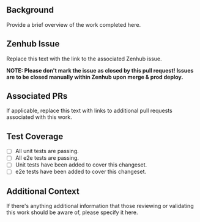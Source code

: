 ## Background
Provide a brief overview of the work completed here.

## Zenhub Issue
Replace this text with the link to the associated Zenhub issue.  

**NOTE: Please don't mark the issue as closed by this pull request!  Issues are to be closed manually within Zenhub upon merge & prod deploy.**

## Associated PRs
If applicable, replace this text with links to additional pull requests associated with this work.

## Test Coverage
- [ ] All unit tests are passing.
- [ ] All e2e tests are passing.
- [ ] Unit tests have been added to cover this changeset.
- [ ] e2e tests have been added to cover this changeset.

## Additional Context
If there's anything additional information that those reviewing or validating this work should be aware of, please specify it here.